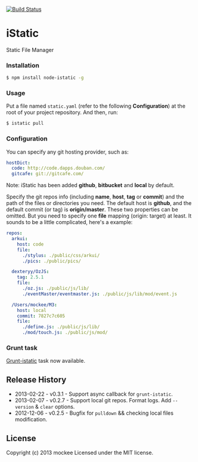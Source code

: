 [![Build Status](https://secure.travis-ci.org/mockee/istatic.png)](http://travis-ci.org/mockee/istatic)

# iStatic

Static File Manager

### Installation
```bash
$ npm install node-istatic -g
```

### Usage

Put a file named `static.yaml` (refer to the following __Configuration__) at the root of your project repository.
And then, run:

```bash
$ istatic pull
```

### Configuration

You can specify any git hosting provider, such as:

```yaml
hostDict:
  code: http://code.dapps.douban.com/
  gitcafe: git://gitcafe.com/
```
Note: iStatic has been added __github__, __bitbucket__ and __local__ by default.

Specify the git repos info (including __name__, __host__, __tag__ or __commit__) and the path of the files or directories you need.
The default host is __github__, and the default commit (or tag) is __origin/master__. These two properties can be omitted.
But you need to specify one __file__ mapping (origin: target) at least. It sounds to be a little complicated, here's a example:

```yaml
repos:
  arkui:
    host: code
    file:
      ./stylus: ./public/css/arkui/
      ./pics: ./public/pics/

  dexteryy/OzJS:
    tag: 2.5.1
    file:
      ./oz.js: ./public/js/lib/
      ./eventMaster/eventmaster.js: ./public/js/lib/mod/event.js

  /Users/mockee/M3:
    host: local
    commit: 7827c7c605
    file:
      ./define.js: ./public/js/lib/
      ./mod/touch.js: ./public/js/mod/
```

### Grunt task

[Grunt-istatic](https://github.com/mockee/grunt-istatic) task now available.

## Release History

- 2013-02-22 - v0.3.1 - Support async callback for `grunt-istatic`.
- 2013-02-07 - v0.2.7 - Support local git repos. Format logs. Add `--version` & `clear` options.
- 2012-12-06 - v0.2.5 - Bugfix for `pulldown` && checking local files modification.

## License
Copyright (c) 2013 mockee
Licensed under the MIT license.
